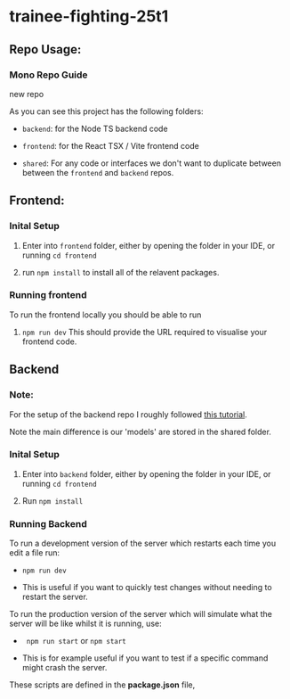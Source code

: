 # trainee-fighting-25t1

## Repo Usage:

### Mono Repo Guide

new repo

As you can see this project has the following folders:

- `backend`: for the Node TS backend code

- `frontend`: for the React TSX / Vite frontend code

- `shared`: For any code or interfaces we don't want to duplicate between between the `frontend` and `backend` repos.

## Frontend:

### Inital Setup

1. Enter into `frontend` folder, either by opening the folder in your IDE, or running `cd frontend`

2. run `npm install` to install all of the relavent packages.


### Running frontend

To run the frontend locally you should be able to run

1.  `npm run dev`
This should provide the URL required to visualise your frontend code.


## Backend

### Note:

For the setup of the backend repo I roughly followed [this tutorial](https://blog.logrocket.com/express-typescript-node/).

Note the main difference is our 'models' are stored in the shared folder.

### Inital Setup

1. Enter into `backend` folder, either by opening the folder in your IDE, or running `cd frontend`

2. Run `npm install`

### Running Backend

To run a development version of the server which restarts each time you edit a file run:
- `npm run dev`

- This is useful if you want to quickly test changes without needing to restart the server.

To run the production version of the server which will simulate what the server will be like whilst it is running, use:

- ` npm run start` or `npm start`

- This is for example useful if you want to test if a specific command might crash the server.

These scripts are defined in the **package.json** file, 